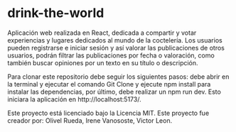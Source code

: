 # drink-the-world
Aplicación web realizada en React, dedicada a compartir y votar experiencias y lugares dedicados al mundo de la coctelería.
Los usuarios pueden registrarse e iniciar sesión y así valorar las publicaciones de otros usuarios, podrán filtrar las publicaciones por fecha o valoración, como también buscar opiniones por un texto en su título o descripción.

Para clonar este repositorio debe seguir los siguientes pasos: debe abrir en la terminal y ejecutar el comando Git Clone y ejecute npm install para instalar las dependencias, por último, debe realizar un npm run dev. Esto iniciara la aplicación en http://localhost:5173/.

Este proyecto está licenciado bajo la Licencia MIT.
Este proyecto fue creador por: Olivel Rueda, Irene Vanososte, Victor Leon.


